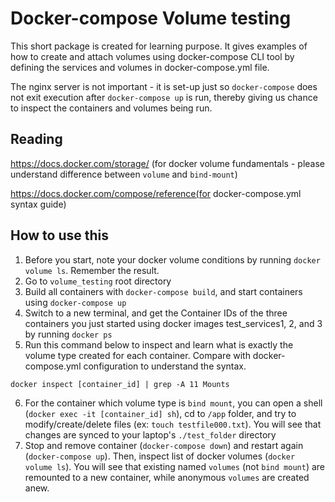 # Docker-compose Volume testing

This short package is created for learning purpose. It gives examples of how to create and attach volumes using docker-compose CLI tool by defining the services and volumes in docker-compose.yml file.

The nginx server is not important - it is set-up just so `docker-compose` does not exit execution after `docker-compose up` is run, thereby giving us chance to inspect the containers and volumes being run.

## Reading
https://docs.docker.com/storage/  (for docker volume fundamentals - please understand difference between `volume` and `bind-mount`)

https://docs.docker.com/compose/reference(for docker-compose.yml  syntax guide)

## How to use this 
1. Before you start, note your docker volume conditions by running `docker volume ls`. Remember the result.
2. Go to `volume_testing` root directory
3. Build all containers with `docker-compose build`, and start containers using `docker-compose up`
4. Switch to a new terminal, and get the Container IDs of the three containers you just started using docker images test_services1, 2, and 3 by running `docker ps`
5. Run this command below to inspect and learn what is exactly the volume type created for each container. Compare with docker-compose.yml configuration to understand the syntax.

```
docker inspect [container_id] | grep -A 11 Mounts
```
6. For the container which volume type is `bind mount`, you can open a shell (`docker exec -it [container_id] sh`), cd to `/app` folder, and try to modify/create/delete files (ex: `touch testfile000.txt`). You will see that changes are synced to your laptop's `./test_folder` directory
7. Stop and remove container (`docker-compose down`) and restart again (`docker-compose up`). Then, inspect list of docker volumes (`docker volume ls`). You will see that existing named `volumes` (not `bind mount`) are remounted to a new container, while anonymous `volumes` are created anew.
